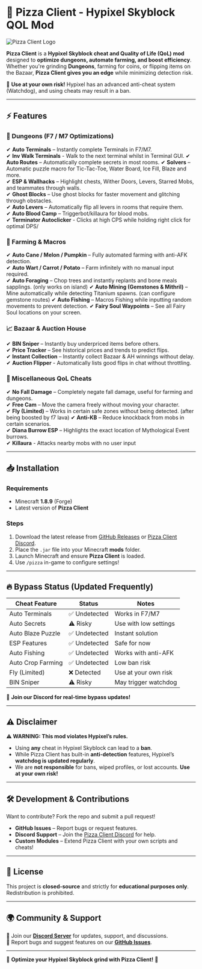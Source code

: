 # 🍕 Pizza Client - Hypixel Skyblock QOL Mod 

![Pizza Client Logo](https://encrypted-tbn0.gstatic.com/images?q=tbn:ANd9GcRtFFQwQ3i7o1hyZNVGYbwtjl2D_RQf5mYLvQ&s)  

**Pizza Client** is a **Hypixel Skyblock cheat and Quality of Life (QoL) mod** designed to **optimize dungeons, automate farming, and boost efficiency**. Whether you're grinding **Dungeons**, farming for coins, or flipping items on the Bazaar, **Pizza Client gives you an edge** while minimizing detection risk.  

🚨 **Use at your own risk!** Hypixel has an advanced anti-cheat system (Watchdog), and using cheats may result in a ban.  

---

## ⚡ Features  

### 🏰 Dungeons (F7 / M7 Optimizations)  
✔ **Auto Terminals** – Instantly complete Terminals in F7/M7.  
✔ **Inv Walk Terminals** - Walk to the next terminal whilst in Terminal GUI.
✔ **Auto Routes** – Automatically complete secrets in most rooms.
✔ **Solvers** – Automatic puzzle macro for Tic-Tac-Toe, Water Board, Ice Fill, Blaze and more.  
✔ **ESP & Wallhacks** – Highlight chests, Wither Doors, Levers, Starred Mobs, and teammates through walls.  
✔ **Ghost Blocks** – Use ghost blocks for faster movement and glitching through obstacles.  
✔ **Auto Levers** – Automatically flip all levers in rooms that require them.  
✔ **Auto Blood Camp** – Triggerbot/killaura for blood mobs.  
✔ **Terminator Autoclicker** - Clicks at high CPS while holding right click for optimal DPS/

### 🌾 Farming & Macros  
✔ **Auto Cane / Melon / Pumpkin** – Fully automated farming with anti-AFK detection.  
✔ **Auto Wart / Carrot / Potato** – Farm infinitely with no manual input required.  
✔ **Auto Foraging** – Chop trees and instantly replants and bone meals sapplings. (only works on island) 
✔ **Auto Mining (Gemstones & Mithril)** – Mine automatically while detecting Titanium spawns. (can configure gemstone routes)
✔ **Auto Fishing** – Macros Fishing while inputting random movements to prevent detection.
✔ **Fairy Soul Waypoints** – See all Fairy Soul locations on your screen.  



### 📈 Bazaar & Auction House  
✔ **BIN Sniper** – Instantly buy underpriced items before others.  
✔ **Price Tracker** – See historical prices and trends to predict flips.   
✔ **Instant Collection** – Instantly collect Bazaar & AH winnings without delay. 
✔ **Auction Flipper** - Automatically lists good flips in chat without throttling.


### 🏦 Miscellaneous QoL Cheats   
✔ **No Fall Damage** – Completely negate fall damage, useful for farming and dungeons.  
✔ **Free Cam** – Move the camera freely without moving your character.  
✔ **Fly (Limited)** – Works in certain safe zones without being detected. (after being boosted by f7 lava)
✔ **Anti-KB** – Reduce knockback from mobs in certain scenarios.   
✔ **Diana Burrow ESP** – Highlights the exact location of Mythological Event burrows.  
✔ **Killaura** - Attacks nearby mobs with no user input 

---

## 📥 Installation  

### Requirements  
- Minecraft **1.8.9** (Forge)  
- Latest version of **Pizza Client**  

### Steps  
1. Download the latest release from [GitHub Releases](https://github.com/pizza-client-release/v2.7.7/releases/tag/Loader) or [Pizza Client Discord]([https://discord.gg/F2nJmajw]).  
2. Place the `.jar` file into your Minecraft **mods** folder.  
3. Launch Minecraft and ensure **Pizza Client** is loaded.  
4. Use `/pizza` in-game to configure settings!  

---

## 🔥 Bypass Status (Updated Frequently)  
| Cheat Feature        | Status        | Notes |
|----------------------|--------------|-------|
| Auto Terminals      | ✅ Undetected | Works in F7/M7 |
| Auto Secrets        | ⚠️ Risky      | Use with low settings |
| Auto Blaze Puzzle   | ✅ Undetected | Instant solution |
| ESP Features        | ✅ Undetected | Safe for now |
| Auto Fishing        | ✅ Undetected | Works with anti-AFK |
| Auto Crop Farming   | ✅ Undetected | Low ban risk |
| Fly (Limited)       | ❌ Detected   | Use at your own risk |
| BIN Sniper         | ⚠️ Risky      | May trigger watchdog |

🚨 **Join our Discord for real-time bypass updates!**  

---

## ⚠ Disclaimer  

**⚠ WARNING: This mod violates Hypixel’s rules.**  

- Using **any** cheat in Hypixel Skyblock can lead to a **ban**.  
- While Pizza Client has built-in **anti-detection** features, Hypixel’s **watchdog is updated regularly**.  
- We are **not responsible** for bans, wiped profiles, or lost accounts. **Use at your own risk!**  

---

## 🛠 Development & Contributions  

Want to contribute? Fork the repo and submit a pull request!  

- **GitHub Issues** – Report bugs or request features.  
- **Discord Support** – Join the [Pizza Client Discord](https://discord.gg/F2nJmajw) for help.  
- **Custom Modules** – Extend Pizza Client with your own scripts and cheats!  

---

## 📜 License  
This project is **closed-source** and strictly for **educational purposes only**. Redistribution is prohibited.  

---

## 🌍 Community & Support  

💬 Join our **[Discord Server]([https://discord.gg/F2nJmajw])** for updates, support, and discussions.  
🐞 Report bugs and suggest features on our **[GitHub Issues](https://github.com/pizza-client-release/v2.7.7/issues)**.  

---

🚀 **Optimize your Hypixel Skyblock grind with Pizza Client!** 🍕  
